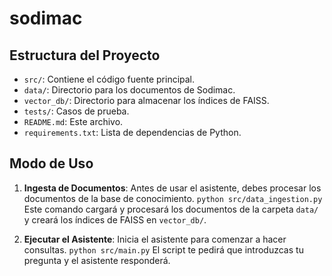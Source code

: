 # sodimac
## Estructura del Proyecto

* `src/`: Contiene el código fuente principal.
* `data/`: Directorio para los documentos de Sodimac.
* `vector_db/`: Directorio para almacenar los índices de FAISS.
* `tests/`: Casos de prueba.
* `README.md`: Este archivo.
* `requirements.txt`: Lista de dependencias de Python.

## Modo de Uso

1.  **Ingesta de Documentos**: Antes de usar el asistente, debes procesar los documentos de la base de conocimiento.
    `python src/data_ingestion.py`
    Este comando cargará y procesará los documentos de la carpeta `data/` y creará los índices de FAISS en `vector_db/`.

2.  **Ejecutar el Asistente**: Inicia el asistente para comenzar a hacer consultas.
    `python src/main.py`
    El script te pedirá que introduzcas tu pregunta y el asistente responderá.
